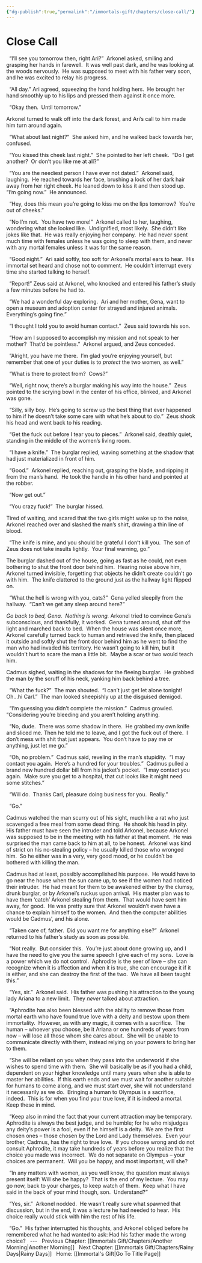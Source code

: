 ```yaml
---
{"dg-publish":true,"permalink":"/immortals-gift/chapters/close-call/"}
---
```


# Close Call

  “I’ll see you tomorrow then, right Ari?”  Arkonel asked, smiling and grasping her hands in farewell.  It was well past dark, and he was looking at the woods nervously.  He was supposed to meet with his father very soon, and he was excited to relay his progress. 

  “All day.” Ari agreed, squeezing the hand holding hers.  He brought her hand smoothly up to his lips and pressed them against it once more.

  “Okay then.  Until tomorrow.”

Arkonel turned to walk off into the dark forest, and Ari’s call to him made him turn around again.

  “What about last night?”  She asked him, and he walked back towards her, confused.

  “You kissed this cheek last night.”  She pointed to her left cheek.  “Do I get another?  Or don’t you like me at all?”

  “You are the neediest person I have ever not dated.”  Arkonel said, laughing.  He reached towards her face, brushing a lock of her dark hair away from her right cheek. He leaned down to kiss it and then stood up.  “I’m going now.”  He announced.

  “Hey, does this mean you’re going to kiss me on the lips tomorrow?  You’re out of cheeks.”

  “No I’m not.  You have two more!”  Arkonel called to her, laughing, wondering what she looked like.  Undignified, most likely.  She didn’t like jokes like that.  He was really enjoying her company.  He had never spent much time with females unless he was going to sleep with them, and never with any mortal females unless it was for the same reason.  

  “Good night.”  Ari said softly, too soft for Arkonel’s mortal ears to hear.  His immortal set heard and chose not to comment.  He couldn’t interrupt every time she started talking to herself.

  “Report!” Zeus said at Arkonel, who knocked and entered his father’s study a few minutes before he had to.

  “We had a wonderful day exploring.  Ari and her mother, Gena, want to open a museum and adoption center for strayed and injured animals.  Everything’s going fine.”

  “I thought I told you to avoid human contact.”  Zeus said towards his son.

  “How am I supposed to accomplish my mission and not speak to her mother?  That’d be pointless.”  Arkonel argued, and Zeus conceded.

  “Alright, you have me there.  I’m glad you’re enjoying yourself, but remember that one of your duties is to _protect_ the two women, as well.”

  “What is there to protect from?  Cows?”

  “Well, right now, there’s a burglar making his way into the house.”  Zeus pointed to the scrying bowl in the center of his office, blinked, and Arkonel was gone.

  “Silly, silly boy.  He’s going to screw up the best thing that ever happened to him if he doesn’t take some care with what he’s about to do.”  Zeus shook his head and went back to his reading.

  “Get the fuck out before I tear you to pieces.”  Arkonel said, deathly quiet, standing in the middle of the women’s living room.

  “I have a knife.”  The burglar replied, waving something at the shadow that had just materialized in front of him.

  “Good.”  Arkonel replied, reaching out, grasping the blade, and ripping it from the man’s hand.  He took the handle in his other hand and pointed at the robber.

  “Now get out.”

  “You crazy fuck!”  The burglar hissed.

Tired of waiting, and scared that the two girls might wake up to the noise, Arkonel reached over and slashed the man’s shirt, drawing a thin line of blood.

  “The knife is mine, and you should be grateful I don’t kill you.  The son of Zeus does not take insults lightly.  Your final warning, go.”

The burglar dashed out of the house, going as fast as he could, not even bothering to shut the front door behind him.  Hearing noise above him, Arkonel turned invisible, forgetting that objects he didn’t create couldn’t go with him.  The knife clattered to the ground just as the hallway light flipped on.

  “What the hell is wrong with you, cats?”  Gena yelled sleepily from the hallway.  “Can’t we get any sleep around here?”

_Go back to bed, Gena.  Nothing is wrong._ Arkonel tried to convince Gena’s subconscious, and thankfully, it worked.  Gena turned around, shut off the light and marched back to bed.  When the house was silent once more, Arkonel carefully turned back to human and retrieved the knife, then placed it outside and softly shut the front door behind him as he went to find the man who had invaded his territory. He wasn’t going to kill him, but it wouldn’t hurt to scare the man a little bit.  Maybe a scar or two would teach him.

Cadmus sighed, waiting in the shadows for the fleeing burglar.  He grabbed the man by the scruff of his neck, yanking him back behind a tree. 

  “What the fuck?”  The man shouted.  “I can’t just get let alone tonight!  Oh…hi Carl.”  The man looked sheepishly up at the disguised demigod. 

  “I’m guessing you didn’t complete the mission.”  Cadmus growled.   “Considering you’re bleeding and you aren’t holding anything.

  “No, dude.  There was some shadow in there.  He grabbed my own knife and sliced me. Then he told me to leave, and I got the fuck out of there.  I don’t mess with shit that just appears.  You don’t have to pay me or anything, just let me go.”

  “Oh, no problem.”  Cadmus said, reveling in the man’s stupidity.  “I may contact you again.  Here’s a hundred for your troubles.”  Cadmus pulled a brand new hundred dollar bill from his jacket’s pocket.  “I may contact you again.  Make sure you get to a hospital, that cut looks like it might need some stitches.”

  “Will do.  Thanks Carl, pleasure doing business for you.  Really.”

  “Go.”

Cadmus watched the man scurry out of his sight, much like a rat who just scavenged a free meal from some dead thing.  He shook his head in pity.  His father must have seen the intruder and told Arkonel, because Arkonel was supposed to be in the meeting with his father at that moment.  He was surprised the man came back to him at all, to be honest.  Arkonel was kind of strict on his no-stealing policy – he usually killed those who wronged him.  So he either was in a very, very good mood, or he couldn’t be bothered with killing the man. 

Cadmus had at least, possibly accomplished his purpose.  He would have to go near the house when the sun came up, to see if the women had noticed their intruder.  He had meant for them to be awakened either by the clumsy, drunk burglar, or by Arkonel’s ruckus upon arrival.  His master plan was to have them ‘catch’ Arkonel stealing from them.  That would have sent him away, for good.  He was pretty sure that Arkonel wouldn’t even have a chance to explain himself to the women.  And then the computer abilities would be Cadmus’, and his alone. 

  “Taken care of, father.  Did you want me for anything else?”  Arkonel returned to his father’s study as soon as possible.

  “Not really.  But consider this.  You’re just about done growing up, and I have the need to give you the same speech I give each of my sons.  Love is a power which we do not control.  Aphrodite is the seer of love – she can recognize when it is affection and when it is true, she can encourage it if it is either, and she can destroy the first of the two.  We have all been taught this.”

  “Yes, sir.”  Arkonel said.  His father was pushing his attraction to the young lady Ariana to a new limit.  They _never_ talked about attraction.

  “Aphrodite has also been blessed with the ability to remove those from mortal earth who have found true love with a deity and bestow upon them immortality.  However, as with any magic, it comes with a sacrifice.  The human – whoever you choose, be it Ariana or one hundreds of years from now – will lose all those whom she cares about.  She will be unable to communicate directly with them, instead relying on your powers to bring her to them. 

  “She will be reliant on you when they pass into the underworld if she wishes to spend time with them.  She will basically be as if you had a child, dependent on your higher knowledge until many years when she is able to master her abilities.  If this earth ends and we must wait for another suitable for humans to come along, and we must start over, she will not understand it necessarily as we do.  Bringing a human to Olympus is a sacrifice, indeed.  This is for when you find your true love, if it is indeed a mortal.  Keep these in mind. 

  “Keep also in mind the fact that your current attraction may be temporary.  Aphrodite is always the best judge, and be humble; for he who misjudges any deity’s power is a fool, even if he himself is a deity.  We are the first chosen ones – those chosen by the Lord and Lady themselves.  Even your brother, Cadmus, has the right to true love.  If you choose wrong and do not consult Aphrodite, it may take hundreds of years before you realize that the choice you made was incorrect.  We do not separate on Olympus – your choices are permanent.  Will you be happy, and most important, will she?

  “In any matters with women, as you well know, the question must always present itself: Will she be happy?  That is the end of my lecture.  You may go now, back to your charges, to keep watch of them.  Keep what I have said in the back of your mind though, son.  Understand?”

  “Yes, sir.”  Arkonel nodded.  He wasn’t really sure what spawned that discussion, but in the end, it was a lecture he had needed to hear.  His choice really would stick with him the rest of his life.

  “Go.”  His father interrupted his thoughts, and Arkonel obliged before he remembered what he had wanted to ask: Had his father made the wrong choice?
  ---
  Previous Chapter: [[Immortals Gift/Chapters/Another Morning\|Another Morning]]
  Next Chapter: [[Immortals Gift/Chapters/Rainy Days\|Rainy Days]]
  Home: [[Immortal's Gift\|Go To Title Page]]